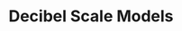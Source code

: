 ---
title: "Decibel Scale Models"
url: /pitam-pura-new-delhi/decibel-scale-models/
shop: Spielzeug
---